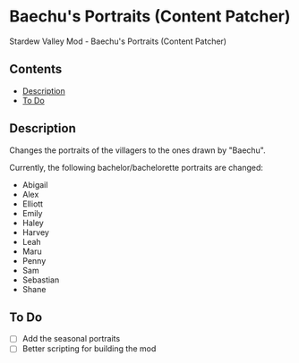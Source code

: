 # Baechu's Portraits (Content Patcher) <!-- omit in toc -->

Stardew Valley Mod - Baechu's Portraits (Content Patcher)

## Contents <!-- omit in toc -->

- [Description](#description)
- [To Do](#to-do)

## Description

Changes the portraits of the villagers to the ones drawn by "Baechu".

Currently, the following bachelor/bachelorette portraits are changed:

-   Abigail
-   Alex
-   Elliott
-   Emily
-   Haley
-   Harvey
-   Leah
-   Maru
-   Penny
-   Sam
-   Sebastian
-   Shane

## To Do

-   [ ] Add the seasonal portraits
-   [ ] Better scripting for building the mod
